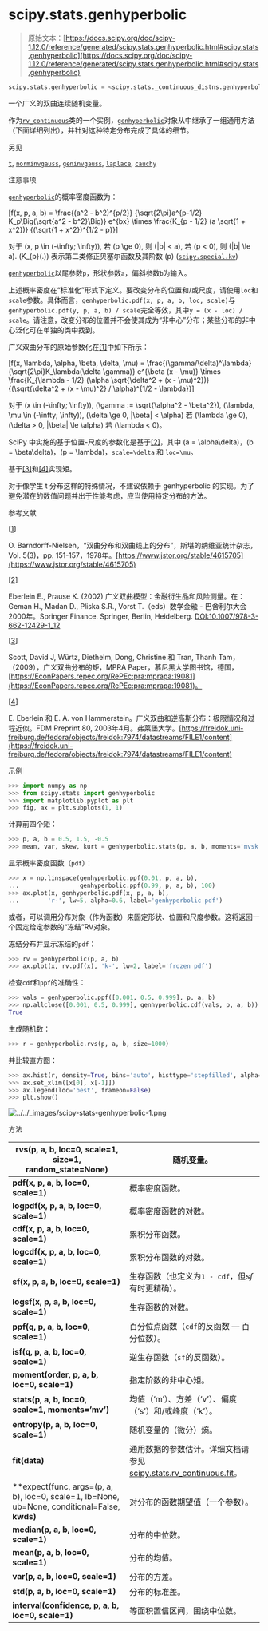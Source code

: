 # scipy.stats.genhyperbolic

> 原始文本：[https://docs.scipy.org/doc/scipy-1.12.0/reference/generated/scipy.stats.genhyperbolic.html#scipy.stats.genhyperbolic](https://docs.scipy.org/doc/scipy-1.12.0/reference/generated/scipy.stats.genhyperbolic.html#scipy.stats.genhyperbolic)

```py
scipy.stats.genhyperbolic = <scipy.stats._continuous_distns.genhyperbolic_gen object>
```

一个广义的双曲连续随机变量。

作为[`rv_continuous`](https://docs.scipy.org/doc/scipy-1.12.0/reference/generated/scipy.stats.rv_continuous.html#scipy.stats.rv_continuous)类的一个实例，[`genhyperbolic`](#scipy.stats.genhyperbolic)对象从中继承了一组通用方法（下面详细列出），并针对这种特定分布完成了具体的细节。

另见

[`t`](https://docs.scipy.org/doc/scipy-1.12.0/reference/generated/scipy.stats.t.html#scipy.stats.t), [`norminvgauss`](https://docs.scipy.org/doc/scipy-1.12.0/reference/generated/scipy.stats.norminvgauss.html#scipy.stats.norminvgauss), [`geninvgauss`](https://docs.scipy.org/doc/scipy-1.12.0/reference/generated/scipy.stats.geninvgauss.html#scipy.stats.geninvgauss), [`laplace`](https://docs.scipy.org/doc/scipy-1.12.0/reference/generated/scipy.stats.laplace.html#scipy.stats.laplace), [`cauchy`](https://docs.scipy.org/doc/scipy-1.12.0/reference/generated/scipy.stats.cauchy.html#scipy.stats.cauchy)

注意事项

[`genhyperbolic`](#scipy.stats.genhyperbolic)的概率密度函数为：

\[f(x, p, a, b) = \frac{(a^2 - b^2)^{p/2}} {\sqrt{2\pi}a^{p-1/2} K_p\Big(\sqrt{a^2 - b^2}\Big)} e^{bx} \times \frac{K_{p - 1/2} (a \sqrt{1 + x^2})} {(\sqrt{1 + x^2})^{1/2 - p}}\]

对于 \(x, p \in (-\infty; \infty)\), 若 \(p \ge 0\), 则 \(|b| < a\), 若 \(p < 0\), 则 \(|b| \le a\). \(K_{p}(.)\) 表示第二类修正贝塞尔函数及其阶数 \(p\) ([`scipy.special.kv`](https://docs.scipy.org/doc/scipy-1.12.0/reference/generated/scipy.special.kv.html#scipy.special.kv))

[`genhyperbolic`](#scipy.stats.genhyperbolic)以尾参数`p`，形状参数`a`，偏斜参数`b`为输入。

上述概率密度在“标准化”形式下定义。要改变分布的位置和/或尺度，请使用`loc`和`scale`参数。具体而言，`genhyperbolic.pdf(x, p, a, b, loc, scale)`与`genhyperbolic.pdf(y, p, a, b) / scale`完全等效，其中`y = (x - loc) / scale`。请注意，改变分布的位置并不会使其成为“非中心”分布；某些分布的非中心泛化可在单独的类中找到。

广义双曲分布的原始参数化在[[1]](#rc28944e415b6-1)中如下所示：

\[f(x, \lambda, \alpha, \beta, \delta, \mu) = \frac{(\gamma/\delta)^\lambda}{\sqrt{2\pi}K_\lambda(\delta \gamma)} e^{\beta (x - \mu)} \times \frac{K_{\lambda - 1/2} (\alpha \sqrt{\delta^2 + (x - \mu)^2})} {(\sqrt{\delta^2 + (x - \mu)^2} / \alpha)^{1/2 - \lambda}}\]

对于 \(x \in (-\infty; \infty)\), \(\gamma := \sqrt{\alpha^2 - \beta^2}\), \(\lambda, \mu \in (-\infty; \infty)\), \(\delta \ge 0, |\beta| < \alpha\) 若 \(\lambda \ge 0\), \(\delta > 0, |\beta| \le \alpha\) 若 \(\lambda < 0\)。

SciPy 中实施的基于位置-尺度的参数化是基于[[2]](#rc28944e415b6-2)，其中 \(a = \alpha\delta\)，\(b = \beta\delta\)，\(p = \lambda\)，`scale=\delta` 和 `loc=\mu`。

基于[[3]](#rc28944e415b6-3)和[[4]](#rc28944e415b6-4)实现矩。

对于像学生 t 分布这样的特殊情况，不建议依赖于 genhyperbolic 的实现。为了避免潜在的数值问题并出于性能考虑，应当使用特定分布的方法。

参考文献

[[1](#id1)]

O. Barndorff-Nielsen，“双曲分布和双曲线上的分布”，斯堪的纳维亚统计杂志，Vol. 5(3)，pp. 151-157，1978年。[https://www.jstor.org/stable/4615705](https://www.jstor.org/stable/4615705)

[[2](#id2)]

Eberlein E., Prause K. (2002) 广义双曲模型：金融衍生品和风险测量。在：Geman H., Madan D., Pliska S.R., Vorst T.（eds）数学金融 - 巴舍利尔大会2000年。Springer Finance. Springer, Berlin, Heidelberg. [DOI:10.1007/978-3-662-12429-1_12](https://doi.org/10.1007/978-3-662-12429-1_12)

[[3](#id3)]

Scott, David J, Würtz, Diethelm, Dong, Christine 和 Tran, Thanh Tam，（2009），广义双曲分布的矩，MPRA Paper，慕尼黑大学图书馆，德国，[https://EconPapers.repec.org/RePEc:pra:mprapa:19081](https://EconPapers.repec.org/RePEc:pra:mprapa:19081)。

[[4](#id4)]

E. Eberlein 和 E. A. von Hammerstein。广义双曲和逆高斯分布：极限情况和过程近似。FDM Preprint 80, 2003年4月。弗莱堡大学。[https://freidok.uni-freiburg.de/fedora/objects/freidok:7974/datastreams/FILE1/content](https://freidok.uni-freiburg.de/fedora/objects/freidok:7974/datastreams/FILE1/content)

示例

```py
>>> import numpy as np
>>> from scipy.stats import genhyperbolic
>>> import matplotlib.pyplot as plt
>>> fig, ax = plt.subplots(1, 1) 
```

计算前四个矩：

```py
>>> p, a, b = 0.5, 1.5, -0.5
>>> mean, var, skew, kurt = genhyperbolic.stats(p, a, b, moments='mvsk') 
```

显示概率密度函数（`pdf`）：

```py
>>> x = np.linspace(genhyperbolic.ppf(0.01, p, a, b),
...                 genhyperbolic.ppf(0.99, p, a, b), 100)
>>> ax.plot(x, genhyperbolic.pdf(x, p, a, b),
...        'r-', lw=5, alpha=0.6, label='genhyperbolic pdf') 
```

或者，可以调用分布对象（作为函数）来固定形状、位置和尺度参数。这将返回一个固定给定参数的“冻结”RV对象。

冻结分布并显示冻结的`pdf`：

```py
>>> rv = genhyperbolic(p, a, b)
>>> ax.plot(x, rv.pdf(x), 'k-', lw=2, label='frozen pdf') 
```

检查`cdf`和`ppf`的准确性：

```py
>>> vals = genhyperbolic.ppf([0.001, 0.5, 0.999], p, a, b)
>>> np.allclose([0.001, 0.5, 0.999], genhyperbolic.cdf(vals, p, a, b))
True 
```

生成随机数：

```py
>>> r = genhyperbolic.rvs(p, a, b, size=1000) 
```

并比较直方图：

```py
>>> ax.hist(r, density=True, bins='auto', histtype='stepfilled', alpha=0.2)
>>> ax.set_xlim([x[0], x[-1]])
>>> ax.legend(loc='best', frameon=False)
>>> plt.show() 
```

![../../_images/scipy-stats-genhyperbolic-1.png](../Images/6d5dcf50fbbf7c04b2e8e8760943f781.png)

方法

| **rvs(p, a, b, loc=0, scale=1, size=1, random_state=None)** | 随机变量。 |
| --- | --- |
| **pdf(x, p, a, b, loc=0, scale=1)** | 概率密度函数。 |
| **logpdf(x, p, a, b, loc=0, scale=1)** | 概率密度函数的对数。 |
| **cdf(x, p, a, b, loc=0, scale=1)** | 累积分布函数。 |
| **logcdf(x, p, a, b, loc=0, scale=1)** | 累积分布函数的对数。 |
| **sf(x, p, a, b, loc=0, scale=1)** | 生存函数（也定义为`1 - cdf`，但*sf*有时更精确）。 |
| **logsf(x, p, a, b, loc=0, scale=1)** | 生存函数的对数。 |
| **ppf(q, p, a, b, loc=0, scale=1)** | 百分位点函数（`cdf`的反函数 — 百分位数）。 |
| **isf(q, p, a, b, loc=0, scale=1)** | 逆生存函数（`sf`的反函数）。 |
| **moment(order, p, a, b, loc=0, scale=1)** | 指定阶数的非中心矩。 |
| **stats(p, a, b, loc=0, scale=1, moments=’mv’)** | 均值（‘m’）、方差（‘v’）、偏度（‘s’）和/或峰度（‘k’）。 |
| **entropy(p, a, b, loc=0, scale=1)** | 随机变量的（微分）熵。 |
| **fit(data)** | 通用数据的参数估计。详细文档请参见 [scipy.stats.rv_continuous.fit](https://docs.scipy.org/doc/scipy/reference/generated/scipy.stats.rv_continuous.fit.html#scipy.stats.rv_continuous.fit)。 |
| **expect(func, args=(p, a, b), loc=0, scale=1, lb=None, ub=None, conditional=False, **kwds)** | 对分布的函数期望值（一个参数）。 |
| **median(p, a, b, loc=0, scale=1)** | 分布的中位数。 |
| **mean(p, a, b, loc=0, scale=1)** | 分布的均值。 |
| **var(p, a, b, loc=0, scale=1)** | 分布的方差。 |
| **std(p, a, b, loc=0, scale=1)** | 分布的标准差。 |
| **interval(confidence, p, a, b, loc=0, scale=1)** | 等面积置信区间，围绕中位数。 |
